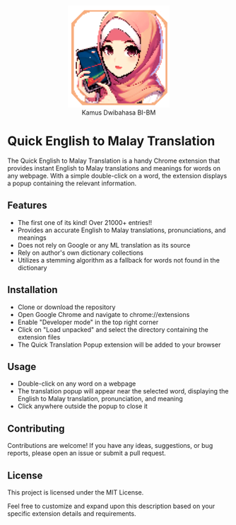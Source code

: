 <p align="center">
  <img src="static/logo.png" alt="Kamus Dwibahasa BI-BM Logo" width="230">
  <br>
  Kamus Dwibahasa BI-BM
</p>

# Quick English to Malay Translation

The Quick English to Malay Translation is a handy Chrome extension that provides instant English to Malay translations and meanings for words on any webpage. With a simple double-click on a word, the extension displays a popup containing the relevant information.

## Features

- The first one of its kind! Over 21000+ entries!!
- Provides an accurate English to Malay translations, pronunciations, and meanings
- Does not rely on Google or any ML translation as its source
- Rely on author's own dictionary collections
- Utilizes a stemming algorithm as a fallback for words not found in the dictionary

## Installation

- Clone or download the repository
- Open Google Chrome and navigate to chrome://extensions
- Enable "Developer mode" in the top right corner
- Click on "Load unpacked" and select the directory containing the extension files
- The Quick Translation Popup extension will be added to your browser

## Usage

- Double-click on any word on a webpage
- The translation popup will appear near the selected word, displaying the English to Malay translation, pronunciation, and meaning
- Click anywhere outside the popup to close it

## Contributing

Contributions are welcome! If you have any ideas, suggestions, or bug reports, please open an issue or submit a pull request.

## License

This project is licensed under the MIT License.

Feel free to customize and expand upon this description based on your specific extension details and requirements.

